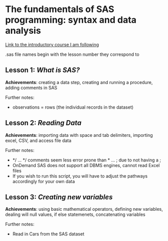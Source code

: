 # The fundamentals of SAS programming: syntax and data analysis

[Link to the introductory course I am following](https://www.youtube.com/watch?v=9U0a7DuRBYo&list=PLjrXzkmqZGHJOTesCBdZi2HjdB3-jWFDA)

.sas file names begin with the lesson number they correspond to

## **Lesson 1**: *What is SAS?*

**Achievements**: creating a data step, creating and running a procedure, adding comments in SAS

Further notes: 
- observations = rows (the individual records in the dataset)

## **Lesson 2**: *Reading Data*

**Achievements**: importing data with space and tab delimiters, importing excel, CSV, and access file data

Further notes: 
- */ ... */ comments seem less error prone than * ... ; due to not having a ;
- OnDemand SAS does not support all DBMS engines, cannot read Excel files
- If you wish to run this script, you will have to adjust the pathways accordingly for your own data

## **Lesson 3**: *Creating new variables*

**Achievements**: using basic mathematical operators, defining new variables, dealing will null values, if else statemenets, concatenating variables

Further notes: 
- Read in Cars from the SAS dataset


